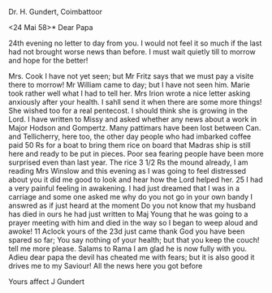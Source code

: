 Dr. H. Gundert, Coimbattoor

 <24 Mai 58>*
Dear Papa

24th evening no letter to day from you. I would not feel it so much if the last had not brought worse news than before. I must wait quietly till to morrow and hope for the better!

Mrs. Cook I have not yet seen; but Mr Fritz says that we must pay a visite there to morrow! Mr William came to day; but I have not seen him. Marie took rather well what I had to tell her. Mrs Irion wrote a nice letter asking anxiously after your health. I sahll send it when there are some more things! She wished too for a real pentecost. I should think she is growing in the Lord. I have written to Missy and asked whether any news about a work in Major Hodson and Gompertz. Many pattimars have been lost between Can. and Tellicherry, here too, the other day people who had imbarked coffee paid 50 Rs for a boat to bring them rice on board that Madras ship is still here and ready to be put in pieces. Poor sea fearing people have been more surprised even than last year. The rice 3 1/2 Rs the mound already, I am reading Mrs Winslow and this evening as I was going to feel distressed about you it did me good to look and hear how the Lord helped her. 
25 I had a very painful feeling in awakening. I had just dreamed that I was in a carriage and some one asked me why do you not go in your own bandy I answred as if just heard at the moment Do you not know that my husband has died in ours he had just written to Maj Young that he was going to a prayer meeting with him and died in the way so I began to weep aloud and awoke! 
11 Aclock yours of the 23d just came thank God you have been spared so far; You say nothing of your health; but that you keep the couch! tell me more please. Salams to Rama I am glad he is now fully with you. Adieu dear papa the devil has cheated me with fears; but it is also good it drives me to my Saviour! All the news here you got before

 Yours affect
 J Gundert

